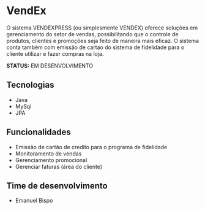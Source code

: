 # VendEx

O sistema VENDEXPRESS (ou simplesmente VENDEX) oferece soluções em gerenciamento do setor de vendas, possibilitando que o controle de produtos, clientes e promoções seja feito de maneira mais eficaz. O sistema conta também com emissão de cartao do sistema de fidelidade para o cliente utilizar e fazer compras na loja. 

**STATUS:** EM DESENVOLVIMENTO

## Tecnologias
- Java
- MySql
- JPA
  
## Funcionalidades
- Emissão de cartão de credito para o programa de fidelidade
- Monitoramento de vendas
- Gerenciamento promocional
- Gerenciar faturas (área do cliente)

## Time de desenvolvimento
- Emanuel Bispo
